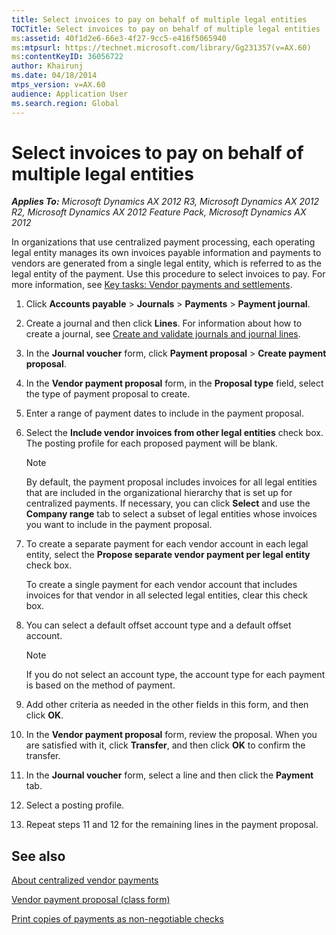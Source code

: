 ```yaml
---
title: Select invoices to pay on behalf of multiple legal entities
TOCTitle: Select invoices to pay on behalf of multiple legal entities
ms:assetid: 40f1d2e6-66e3-4f27-9cc5-e416f5065940
ms:mtpsurl: https://technet.microsoft.com/library/Gg231357(v=AX.60)
ms:contentKeyID: 36056722
author: Khairunj
ms.date: 04/18/2014
mtps_version: v=AX.60
audience: Application User
ms.search.region: Global
---
```


# Select invoices to pay on behalf of multiple legal entities 


_**Applies To:** Microsoft Dynamics AX 2012 R3, Microsoft Dynamics AX 2012 R2, Microsoft Dynamics AX 2012 Feature Pack, Microsoft Dynamics AX 2012_

In organizations that use centralized payment processing, each operating legal entity manages its own invoices payable information and payments to vendors are generated from a single legal entity, which is referred to as the legal entity of the payment. Use this procedure to select invoices to pay. For more information, see [Key tasks: Vendor payments and settlements](key-tasks-vendor-payments-and-settlements.md).

1.  Click **Accounts payable** \> **Journals** \> **Payments** \> **Payment journal**.

2.  Create a journal and then click **Lines**. For information about how to create a journal, see [Create and validate journals and journal lines](create-and-validate-journals-and-journal-lines.md).

3.  In the **Journal voucher** form, click **Payment proposal** \> **Create payment proposal**.

4.  In the **Vendor payment proposal** form, in the **Proposal type** field, select the type of payment proposal to create.

5.  Enter a range of payment dates to include in the payment proposal.

6.  Select the **Include vendor invoices from other legal entities** check box. The posting profile for each proposed payment will be blank.
    

    > [!NOTE]
    > <P>By default, the payment proposal includes invoices for all legal entities that are included in the organizational hierarchy that is set up for centralized payments. If necessary, you can click <STRONG>Select</STRONG> and use the <STRONG>Company range</STRONG> tab to select a subset of legal entities whose invoices you want to include in the payment proposal.</P>



7.  To create a separate payment for each vendor account in each legal entity, select the **Propose separate vendor payment per legal entity** check box.
    
    To create a single payment for each vendor account that includes invoices for that vendor in all selected legal entities, clear this check box.

8.  You can select a default offset account type and a default offset account.
    

    > [!NOTE]
    > <P>If you do not select an account type, the account type for each payment is based on the method of payment.</P>



9.  Add other criteria as needed in the other fields in this form, and then click **OK**.

10. In the **Vendor payment proposal** form, review the proposal. When you are satisfied with it, click **Transfer**, and then click **OK** to confirm the transfer.

11. In the **Journal voucher** form, select a line and then click the **Payment** tab.

12. Select a posting profile.

13. Repeat steps 11 and 12 for the remaining lines in the payment proposal.

## See also

[About centralized vendor payments](about-centralized-vendor-payments.md)

[Vendor payment proposal (class form)](https://technet.microsoft.com/library/aa554537\(v=ax.60\))

[Print copies of payments as non-negotiable checks](print-copies-of-payments-as-non-negotiable-checks.md)

  


